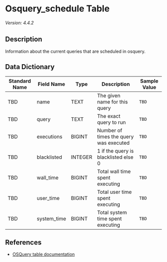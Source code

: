 # Osquery_schedule Table
###### Version: 4.4.2

## Description
Information about the current queries that are scheduled in osquery.

## Data Dictionary
|Standard Name|Field Name|Type|Description|Sample Value|
|---|---|---|---|---|
|TBD|name|TEXT|The given name for this query|`TBD`|
|TBD|query|TEXT|The exact query to run|`TBD`|
|TBD|executions|BIGINT|Number of times the query was executed|`TBD`|
|TBD|blacklisted|INTEGER|1 if the query is blacklisted else 0|`TBD`|
|TBD|wall_time|BIGINT|Total wall time spent executing|`TBD`|
|TBD|user_time|BIGINT|Total user time spent executing|`TBD`|
|TBD|system_time|BIGINT|Total system time spent executing|`TBD`|

## References
* [OSQuery table documentation](https://osquery.io/schema/current#osquery_schedule)
